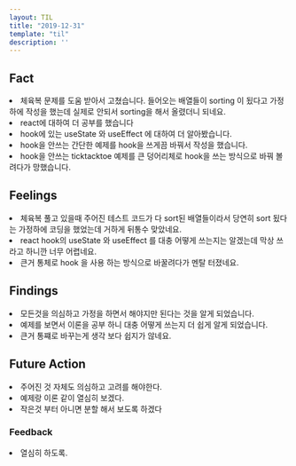```yaml
---
layout: TIL
title: "2019-12-31"
template: "til"
description: ''
---
```



## Fact
<li>체육복 문제를 도움 받아서 고쳤습니다. 들어오는 배열들이 sorting 이 됬다고 가정하에 작성을 했는데 실제로 안되서 sorting을 해서 올렸더니 되네요.</li>
<li>react에 대하여 더 공부를 했습니다</li>
<li>hook에 있는 useState 와 useEffect 에 대하여 더 알아봤습니다.</li>
<li>hook을 안쓰는 간단한 예제를 hook을 쓰게끔 바꿔서 작성을 했습니다.</li>
<li>hook을 안쓰는 ticktacktoe 예제를 큰 덩어리체로 hook을 쓰는 방식으로 바꿔 볼려다가 망했습니다.</li>


## Feelings
<li>체육복 풀고 있을때 주어진 테스트 코드가 다 sort된 배열들이라서 당연히 sort 됬다는 가정하에 코딩을 했었는데 거하게 뒤통수 맞았네요.</li>
<li>react hook의 useState 와 useEffect 를 대충 어떻게 쓰는지는 알겠는데 막상 쓰라고 하니깐 너무 어렵네요.</li>
<li>큰거 통체로 hook 을 사용 하는 방식으로 바꿀려다가 멘탈 터졌네요.</li>


## Findings
<li>모든것을 의심하고 가정을 하면서 해야지만 된다는 것을 알게 되었습니다.</li>
<li>예제를 보면서 이론을 공부 하니 대충 어떻게 쓰는지 더 쉽게 알게 되었습니다.</li>
<li>큰거 통쨰로 바꾸는게 생각 보다 쉽지가 않네요.</li>


## Future Action
<li>주어진 것 자체도 의심하고 고려를 해야한다.</li>
<li>예제랑 이론 같이 열심히 보겠다.</li>
<li>작은것 부터 아니면 분할 해서 보도록 하겠다</li>


### Feedback
<li>열심히 하도록.</li>
